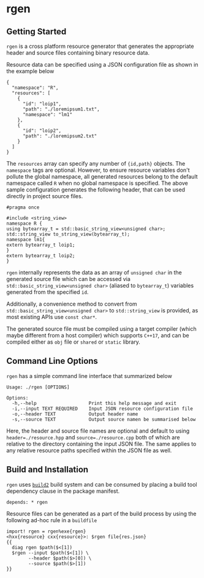 # rgen

## Getting Started
`rgen` is a cross platform resource generator that generates the appropriate header and source files containing binary resource data.

Resource data can be specified using a JSON configuration file as shown in the example below
```
{
  "namespace": "R",
  "resources": [
    {
      "id": "loip1",
      "path": "./loremipsum1.txt",
      "namespace": "lm1"
    },
    {
      "id": "loip2",
      "path": "./loremipsum2.txt"
    }
  ]
}
```

The `resources` array can specify any number of `{id,path}` objects. The `namespace` tags are optional. However, to ensure resource variables don't pollute the global namespace, all generated resources belong to the default namespace called `R` when no global namespace is specified. The above sample configuration generates the following header, that can be used directly in project source files.
```
#pragma once

#include <string_view>
namespace R {
using bytearray_t = std::basic_string_view<unsigned char>;
std::string_view to_string_view(bytearray_t);
namespace lm1{
extern bytearray_t loip1;
}
extern bytearray_t loip2;
}
```
`rgen` internally represents the data as an array of `unsigned char` in the generated source file which can be accessed via `std::basic_string_view<unsigned char>` (aliased to `bytearray_t`) variables generated from the specified `id`.

Additionally, a convenience method to convert from `std::basic_string_view<unsigned char>` to `std::string_view` is provided, as most existing APIs use `const char*`.

The generated source file must be compiled using a target compiler (which maybe different from a host compiler) which supports `C++17`, and can be compiled either as `obj` file or `shared` or `static` library.

## Command Line Options
`rgen` has a simple command line interface that summarized below
```
Usage: ./rgen [OPTIONS]

Options:
  -h,--help                   Print this help message and exit
  -i,--input TEXT REQUIRED    Input JSON resource configuration file
  -o,--header TEXT            Output header name
  -s,--source TEXT            Output source namen be summarised below
```

Here, the header and source file names are optional and default to using `header=./resource.hpp` and `source=./resource.cpp` both of which are relative to the directory containing the input JSON file. The same applies to any relative resource paths specified within the JSON file as well.

## Build and Installation
`rgen` uses [`build2`](https://build2.org/) build system and can be consumed by placing a build tool dependency clause in the package manifest.
```
depends: * rgen
```

Resource files can be generated as a part of the build process by using the following ad-hoc rule in a `buildfile`
```
import! rgen = rgen%exe{rgen}
<hxx{resource} cxx{resource}>: $rgen file{res.json}
{{
  diag rgen $path($<[1])
  $rgen --input $path($<[1]) \
        --header $path($>[0]) \
        --source $path($>[1])
}}
```